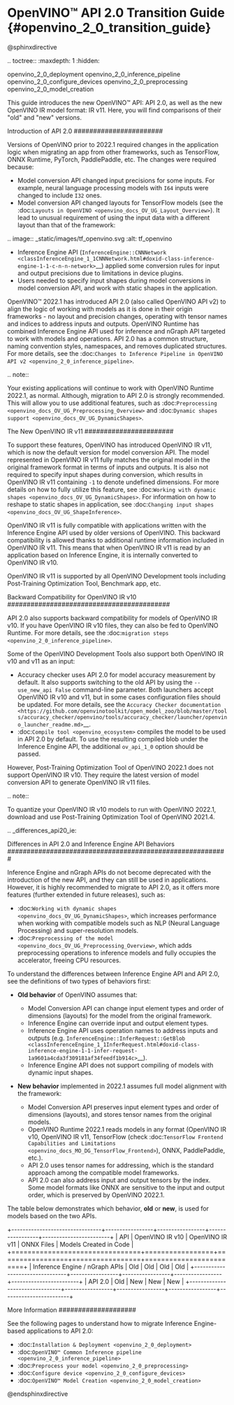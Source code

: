 #  OpenVINO™ API 2.0 Transition Guide {#openvino_2_0_transition_guide}

@sphinxdirective

.. toctree::
   :maxdepth: 1
   :hidden:

   openvino_2_0_deployment
   openvino_2_0_inference_pipeline
   openvino_2_0_configure_devices
   openvino_2_0_preprocessing
   openvino_2_0_model_creation


This guide introduces the new OpenVINO™ API: API 2.0, as well as the new OpenVINO IR model format: IR v11. Here, you will find comparisons of their "old" and "new" versions.

Introduction of API 2.0
#######################

Versions of OpenVINO prior to 2022.1 required changes in the application logic when migrating an app from other frameworks, such as TensorFlow, ONNX Runtime, PyTorch, PaddlePaddle, etc. The changes were required because:

- Model conversion API changed input precisions for some inputs. For example, neural language processing models with ``I64`` inputs were changed to include ``I32`` ones.
- Model conversion API changed layouts for TensorFlow models (see the :doc:`Layouts in OpenVINO <openvino_docs_OV_UG_Layout_Overview>`). It lead to unusual requirement of using the input data with a different layout than that of the framework:

.. image:: _static/images/tf_openvino.svg
   :alt: tf_openvino

- Inference Engine API (`InferenceEngine::CNNNetwork <classInferenceEngine_1_1CNNNetwork.html#doxid-class-inference-engine-1-1-c-n-n-network>`__) applied some conversion rules for input and output precisions due to limitations in device plugins.
- Users needed to specify input shapes during model conversions in model conversion API, and work with static shapes in the application.

OpenVINO™ 2022.1 has introduced API 2.0 (also called OpenVINO API v2) to align the logic of working with models as it is done in their origin frameworks - no layout and precision changes, operating with tensor names and indices to address inputs and outputs. OpenVINO Runtime has combined Inference Engine API used for inference and nGraph API targeted to work with models and operations. API 2.0 has a common structure, naming convention styles, namespaces, and removes duplicated structures. For more details, see the :doc:`Changes to Inference Pipeline in OpenVINO API v2 <openvino_2_0_inference_pipeline>`.

.. note::

   Your existing applications will continue to work with OpenVINO Runtime 2022.1, as normal. Although, migration to API 2.0 is strongly recommended. This will allow you to use additional features, such as :doc:`Preprocessing <openvino_docs_OV_UG_Preprocessing_Overview>` and :doc:`Dynamic shapes support <openvino_docs_OV_UG_DynamicShapes>`.


The New OpenVINO IR v11
#######################

To support these features, OpenVINO has introduced OpenVINO IR v11, which is now the default version for model conversion API. The model represented in OpenVINO IR v11 fully matches the original model in the original framework format in terms of inputs and outputs. It is also not required to specify input shapes during conversion, which results in OpenVINO IR v11 containing ``-1`` to denote undefined dimensions. For more details on how to fully utilize this feature, see :doc:`Working with dynamic shapes <openvino_docs_OV_UG_DynamicShapes>`. For information on how to reshape to static shapes in application, see :doc:`Changing input shapes <openvino_docs_OV_UG_ShapeInference>`.

OpenVINO IR v11 is fully compatible with applications written with the Inference Engine API used by older versions of OpenVINO. This backward compatibility is allowed thanks to additional runtime information included in OpenVINO IR v11. This means that when OpenVINO IR v11 is read by an application based on Inference Engine, it is internally converted to OpenVINO IR v10.

OpenVINO IR v11 is supported by all OpenVINO Development tools including Post-Training Optimization Tool, Benchmark app, etc.

Backward Compatibility for OpenVINO IR v10
##########################################

API 2.0 also supports backward compatibility for models of OpenVINO IR v10. If you have OpenVINO IR v10 files, they can also be fed to OpenVINO Runtime. For more details, see the :doc:`migration steps <openvino_2_0_inference_pipeline>`.

Some of the OpenVINO Development Tools also support both OpenVINO IR v10 and v11 as an input:

- Accuracy checker uses API 2.0 for model accuracy measurement by default. It also supports switching to the old API by using the ``--use_new_api False`` command-line parameter. Both launchers accept OpenVINO IR v10 and v11, but in some cases configuration files should be updated. For more details, see the `Accuracy Checker documentation <https://github.com/openvinotoolkit/open_model_zoo/blob/master/tools/accuracy_checker/openvino/tools/accuracy_checker/launcher/openvino_launcher_readme.md>`__.
- :doc:`Compile tool <openvino_ecosystem>` compiles the model to be used in API 2.0 by default. To use the resulting compiled blob under the Inference Engine API, the additional ``ov_api_1_0`` option should be passed.

However, Post-Training Optimization Tool of OpenVINO 2022.1 does not support OpenVINO IR v10. They require the latest version of model conversion API to generate OpenVINO IR v11 files.

.. note::

   To quantize your OpenVINO IR v10 models to run with OpenVINO 2022.1, download and use Post-Training Optimization Tool of OpenVINO 2021.4.


.. _differences_api20_ie:

Differences in API 2.0 and Inference Engine API Behaviors
#########################################################

Inference Engine and nGraph APIs do not become deprecated with the introduction of the new API, and they can still be used in applications. However, it is highly recommended to migrate to API 2.0, as it offers more features (further extended in future releases), such as:

- :doc:`Working with dynamic shapes <openvino_docs_OV_UG_DynamicShapes>`, which increases performance when working with compatible models such as NLP (Neural Language Processing) and super-resolution models.
- :doc:`Preprocessing of the model <openvino_docs_OV_UG_Preprocessing_Overview>`, which adds preprocessing operations to inference models and fully occupies the accelerator, freeing CPU resources.

To understand the differences between Inference Engine API and API 2.0, see the definitions of two types of behaviors first:

- **Old behavior** of OpenVINO assumes that:

  - Model Conversion API can change input element types and order of dimensions (layouts) for the model from the original framework.
  - Inference Engine can override input and output element types.
  - Inference Engine API uses operation names to address inputs and outputs (e.g. `InferenceEngine::InferRequest::GetBlob <classInferenceEngine_1_1InferRequest.html#doxid-class-inference-engine-1-1-infer-request-1a9601a4cda3f309181af34feedf1b914c>`__).
  - Inference Engine API does not support compiling of models with dynamic input shapes.

- **New behavior** implemented in 2022.1 assumes full model alignment with the framework:

  - Model Conversion API preserves input element types and order of dimensions (layouts), and stores tensor names from the original models.
  - OpenVINO Runtime 2022.1 reads models in any format (OpenVINO IR v10, OpenVINO IR v11, TensorFlow (check :doc:`TensorFlow Frontend Capabilities and Limitations <openvino_docs_MO_DG_TensorFlow_Frontend>`), ONNX, PaddlePaddle, etc.).
  - API 2.0 uses tensor names for addressing, which is the standard approach among the compatible model frameworks.
  - API 2.0 can also address input and output tensors by the index. Some model formats like ONNX are sensitive to the input and output order, which is preserved by OpenVINO 2022.1.

The table below demonstrates which behavior, **old** or **new**, is used for models based on the two APIs.

+--------------------------------+-----------------+-----------------+-----------------+------------------------+
| API                            | OpenVINO IR v10 | OpenVINO IR v11 | ONNX Files      | Models Created in Code |
+================================+=================+=================+=================+========================+
| Inference Engine / nGraph APIs | Old             | Old             | Old             | Old                    |
+--------------------------------+-----------------+-----------------+-----------------+------------------------+
| API 2.0                        | Old             | New             | New             | New                    |
+--------------------------------+-----------------+-----------------+-----------------+------------------------+

More Information
####################

See the following pages to understand how to migrate Inference Engine-based applications to API 2.0:

- :doc:`Installation & Deployment <openvino_2_0_deployment>`
- :doc:`OpenVINO™ Common Inference pipeline <openvino_2_0_inference_pipeline>`
- :doc:`Preprocess your model <openvino_2_0_preprocessing>`
- :doc:`Configure device <openvino_2_0_configure_devices>`
- :doc:`OpenVINO™ Model Creation <openvino_2_0_model_creation>`

@endsphinxdirective
